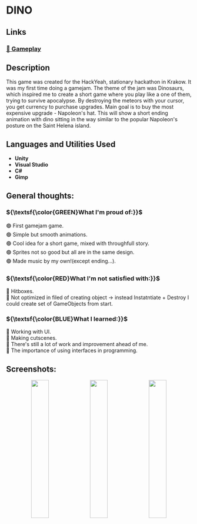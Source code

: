 <h1> DINO </h1>
<h2> Links </h2>

 ### [🎦 Gameplay](https://youtu.be/FhCApwfWqG4?si=sru0w0uf4U41srdi)  
 
<h2>Description</h2>
This game was created for the HackYeah, stationary hackathon in Krakow. It was my first time doing a gamejam. The theme of the jam was Dinosaurs, which inspired me to create a short game where you play like a one of them, trying to survive apocalypse. By destroying the meteors with your cursor, you get currency to purchase upgrades. Main goal is to buy the most expensive upgrade - Napoleon's hat. This will show a short ending animation with dino sitting in the way similar to the popular Napoleon's posture on the Saint Helena island.
<br />


<h2>Languages and Utilities Used</h2>

- <b>Unity</b>
- <b>Visual Studio</b>
- <b>C#</b>
- <b>Gimp</b>

<h2> General thoughts: </h2>



 <h3> ${\textsf{\color{GREEN}What I'm proud of:}}$ </h3>

🟢 First gamejam game.   
🟢 Simple but smooth animations.  
🟢 Cool idea for a short game, mixed with throughfull story.  
🟢 Sprites not so good but all are in the same design.  
🟢 Made music by my own!(except ending...).  

<h3> ${\textsf{\color{RED}What I'm not satisfied with:}}$ </h3>
 
🔴 Hitboxes.  
🔴 Not optimized in filed of creating object -> instead Instatntiate + Destroy I could create set of GameObjects from start.  

<h3> ${\textsf{\color{BLUE}What I learned:}}$  </h3>

🔵 Working with UI.  
🔵 Making cutscenes.  
🔵 There's still a lot of work and improvement ahead of me.  
🔵 The importance of using interfaces in programming.  

<h2>Screenshots:</h2>

<p align="center" width="100%">
    <img width="31%" src="https://github.com/user-attachments/assets/1383097e-24f3-4c08-ac4b-5c2bff5629f6">
    <img width="31%" src="https://github.com/user-attachments/assets/03e482d5-16f9-4bf4-a7b4-4473795e29b4">
    <img width="31%" src="https://github.com/user-attachments/assets/719f944e-7379-42d8-af6e-fe67f412cf7c">
</p>
